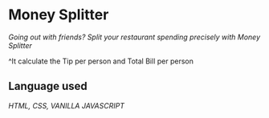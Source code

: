 # Money Splitter

*Going out with friends? Split your restaurant spending precisely with Money Splitter*

^It calculate the Tip per person and Total Bill per person

## Language used

*HTML, CSS, VANILLA JAVASCRIPT*